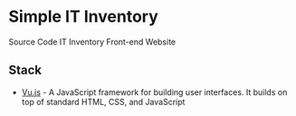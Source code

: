 # Simple IT Inventory

Source Code IT Inventory Front-end Website

## Stack

- [Vu.js](https://vuejs.org/) - A JavaScript framework for building user interfaces. It builds on top of standard HTML, CSS, and JavaScript
